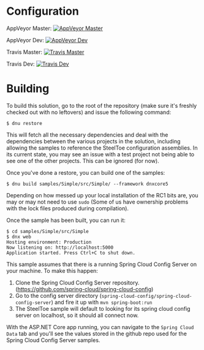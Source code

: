 # Configuration

AppVeyor Master:  [![AppVeyor Master](https://ci.appveyor.com/api/projects/status/27c2hd0460aac1cs/branch/master?svg=true)](https://ci.appveyor.com/project/steeltoe/Configuration)

AppVeyor Dev:  [![AppVeyor Dev](https://ci.appveyor.com/api/projects/status/27c2hd0460aac1cs/branch/dev?svg=true)](https://ci.appveyor.com/project/steeltoe/Configuration)

Travis Master: [![Travis Master](https://travis-ci.org/SteelToeOSS/Configuration.svg?branch=master)](https://travis-ci.org/SteelToeOSS/Configuration)

Travis Dev: [![Travis Dev](https://travis-ci.org/SteelToeOSS/Configuration.svg?branch=dev)](https://travis-ci.org/SteelToeOSS/Configuration)

# Building

To build this solution, go to the root of the repository (make sure it's freshly checked out with no leftovers) and issue the following command:

`$ dnu restore`

This will fetch all the necessary dependencies and deal with the dependencies between the various projects in the solution, including allowing the samples to reference the SteelToe configuration assemblies. In its current state, you may see an issue with a test project not being able to see one of the other projects. This can be ignored (for now).

Once you've done a restore, you can build one of the samples:

`$ dnu build samples/Simple/src/Simple/ --framework dnxcore5`

Depending on how messed up your local installation of the RC1 bits are, you may or may not need to use `sudo` (Some of us have ownership problems with the lock files produced during compilation).

Once the sample has been built, you can run it:

```
$ cd samples/Simple/src/Simple
$ dnx web
Hosting environment: Production
Now listening on: http://localhost:5000
Application started. Press Ctrl+C to shut down.
```
This sample assumes that there is a running Spring Cloud Config Server on your machine. To make this happen:

1. Clone the Spring Cloud Config Server repository. (https://github.com/spring-cloud/spring-cloud-config)
2. Go to the config server directory (`spring-cloud-config/spring-cloud-config-server`) and fire it up with `mvn spring-boot:run`
3. The SteelToe sample will default to looking for its spring cloud config server on localhost, so it should all connect now.

With the ASP.NET Core app running, you can navigate to the `Spring Cloud Data` tab and you'll see the values stored in the github repo used for the Spring Cloud Config Server samples.
